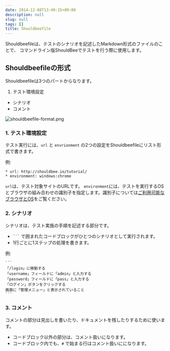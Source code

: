 ```yaml
---
date: 2014-12-08T13:49:15+09:00
description: null
slug: null
tags: []
title: Shouldbeefile
---
```


Shouldbeefileは、テストのシナリオを記述したMarkdown形式のファイルのことで、
コマンドライン版ShouldBeeでテストを行う際に使用します。

## Shouldbeefileの形式

Shouldbeefileは3つのパートからなります。

1. テスト環境設定
*  シナリオ
*  コメント

![shouldbeefile-format.png]

### 1. テスト環境設定

テスト実行には、`url` と `envrionment` の2つの設定をShouldbeefileにリスト形式で書きます。

例:

```
* url: http://shouldbee.io/tutorial/
* environment: windows:chrome
```

`url`は、テスト対象サイトのURLです。
`environment`には、テストを実行するOSとブラウザの組み合わせの識別子を指定します。識別子については[ご利用可能なブラウザとOS]をご覧ください。

### 2. シナリオ

シナリオは、テスト実施の手順を記述する部分です。

* <code>```</code> で囲まれたコードブロックがひとつのシナリオとして実行されます。
* 1行ごとに1ステップの処理を書きます。

例:

<pre><code>```
「/login」に移動する
「username」フィールドに「admin」と入力する
「password」フィールドに「pass」と入力する
「ログイン」ボタンをクリックする
画面に「管理メニュー」と表示されていること
```
</code></pre>

### 3. コメント

コメントの部分は見出しを書いたり、ドキュメントを残したりするために使います。

* コードブロック以外の部分は、コメント扱いになります。
* コードブロック内でも、`#` で始まる行はコメント扱いにになります。

[Steps]: /steps/
[shouldbeefile-format.png]: /cli/shouldbeefile-format.png
[ご利用可能なブラウザとOS]: /environments/
